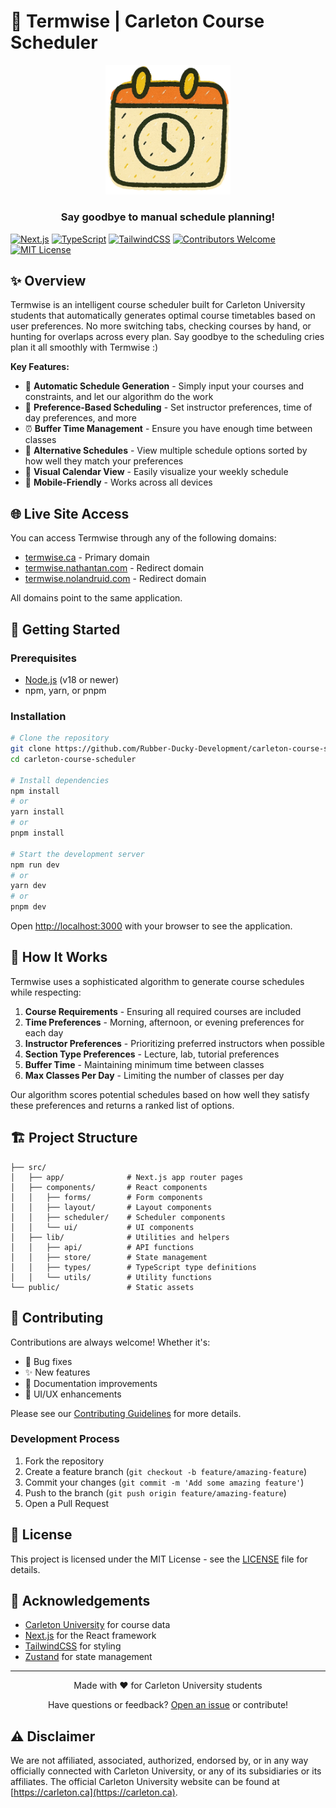 # 🦆 Termwise | Carleton Course Scheduler

<div align="center">
  <img src="/public/og-termwise.png" alt="Termwise Duck Logo" width="200">
  <h3>Say goodbye to manual schedule planning!</h3>
</div>

[![Next.js](https://img.shields.io/badge/built%20with-Next.js-000?logo=nextdotjs)](https://nextjs.org/)
[![TypeScript](https://img.shields.io/badge/TypeScript-4.9.5-blue?logo=typescript)](https://www.typescriptlang.org/)
[![TailwindCSS](https://img.shields.io/badge/TailwindCSS-3.3.0-06B6D4?logo=tailwindcss&logoColor=white)](https://tailwindcss.com/)
[![Contributors Welcome](https://img.shields.io/badge/contributors-welcome-brightgreen)](CONTRIBUTING.md)
[![MIT License](https://img.shields.io/badge/license-MIT-blue)](LICENSE)

## ✨ Overview

Termwise is an intelligent course scheduler built for Carleton University students that automatically generates optimal course timetables based on user preferences. No more switching tabs, checking courses by hand, or hunting for overlaps across every plan. Say goodbye to the scheduling cries plan it all smoothly with Termwise :)

**Key Features:**

- 🔄 **Automatic Schedule Generation** - Simply input your courses and constraints, and let our algorithm do the work
- 🎯 **Preference-Based Scheduling** - Set instructor preferences, time of day preferences, and more
- ⏰ **Buffer Time Management** - Ensure you have enough time between classes
- 🔀 **Alternative Schedules** - View multiple schedule options sorted by how well they match your preferences
- 📅 **Visual Calendar View** - Easily visualize your weekly schedule
- 📱 **Mobile-Friendly** - Works across all devices

## 🌐 Live Site Access

You can access Termwise through any of the following domains:

- [termwise.ca](https://termwise.ca) - Primary domain
- [termwise.nathantan.com](https://termwise.nathantan.com) - Redirect domain
- [termwise.nolandruid.com](https://termwise.nolandruid.com) - Redirect domain

All domains point to the same application.

## 🚀 Getting Started

### Prerequisites

- [Node.js](https://nodejs.org/) (v18 or newer)
- npm, yarn, or pnpm

### Installation

```bash
# Clone the repository
git clone https://github.com/Rubber-Ducky-Development/carleton-course-scheduler.git
cd carleton-course-scheduler

# Install dependencies
npm install
# or
yarn install
# or
pnpm install

# Start the development server
npm run dev
# or
yarn dev
# or
pnpm dev
```

Open [http://localhost:3000](http://localhost:3000) with your browser to see the application.

## 🧩 How It Works

Termwise uses a sophisticated algorithm to generate course schedules while respecting:

1. **Course Requirements** - Ensuring all required courses are included
2. **Time Preferences** - Morning, afternoon, or evening preferences for each day
3. **Instructor Preferences** - Prioritizing preferred instructors when possible
4. **Section Type Preferences** - Lecture, lab, tutorial preferences
5. **Buffer Time** - Maintaining minimum time between classes
6. **Max Classes Per Day** - Limiting the number of classes per day

Our algorithm scores potential schedules based on how well they satisfy these preferences and returns a ranked list of options.

## 🏗️ Project Structure

```
├── src/
│   ├── app/              # Next.js app router pages
│   ├── components/       # React components
│   │   ├── forms/        # Form components
│   │   ├── layout/       # Layout components
│   │   ├── scheduler/    # Scheduler components
│   │   └── ui/           # UI components
│   ├── lib/              # Utilities and helpers
│   │   ├── api/          # API functions
│   │   ├── store/        # State management
│   │   ├── types/        # TypeScript type definitions
│   │   └── utils/        # Utility functions
└── public/               # Static assets
```

## 🤝 Contributing

Contributions are always welcome! Whether it's:

- 🐛 Bug fixes
- ✨ New features
- 📝 Documentation improvements
- 🎨 UI/UX enhancements

Please see our [Contributing Guidelines](CONTRIBUTING.md) for more details.

### Development Process

1. Fork the repository
2. Create a feature branch (`git checkout -b feature/amazing-feature`)
3. Commit your changes (`git commit -m 'Add some amazing feature'`)
4. Push to the branch (`git push origin feature/amazing-feature`)
5. Open a Pull Request

## 📄 License

This project is licensed under the MIT License - see the [LICENSE](LICENSE) file for details.

## 🙏 Acknowledgements

- [Carleton University](https://carleton.ca/) for course data
- [Next.js](https://nextjs.org/) for the React framework
- [TailwindCSS](https://tailwindcss.com/) for styling
- [Zustand](https://github.com/pmndrs/zustand) for state management

---

<div align="center">
  <p>Made with ❤️ for Carleton University students</p>
  <p>Have questions or feedback? <a href="https://github.com/Rubber-Ducky-Development/carleton-course-scheduler/issues">Open an issue</a> or contribute!</p>
</div>

## ⚠️ Disclaimer

We are not affiliated, associated, authorized, endorsed by, or in any way officially connected with Carleton University, or any of its subsidiaries or its affiliates. The official Carleton University website can be found at [https://carleton.ca](https://carleton.ca).
